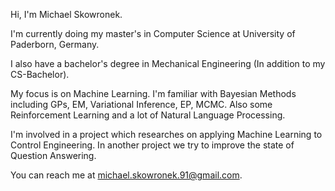 Hi, I'm Michael Skowronek.

I'm currently doing my master's in Computer Science at University of Paderborn, Germany.

I also have a bachelor's degree in Mechanical Engineering (In addition to my CS-Bachelor).

My focus is on Machine Learning. I'm familiar with Bayesian Methods including GPs, EM, Variational Inference, EP, MCMC. Also some Reinforcement Learning and a lot of Natural Language Processing.

I'm involved in a project which researches on applying Machine Learning to Control Engineering.
In another project we try to improve the state of Question Answering.

You can reach me at michael.skowronek.91@gmail.com.
